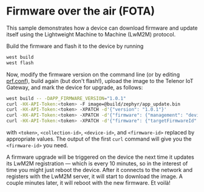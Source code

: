 # Firmware over the air (FOTA)

This sample demonstrates how a device can download firmware and update itself using the Lightweight Machine to Machine (LwM2M) protocol.

Build the firmware and flash it to the device by running

```sh
west build
west flash
```

Now, modify the firmware version on the command line (or by editing [prf.conf](prj.conf)), build again (but don't flash!), upload the image to the Telenor IoT Gateway, and mark the device for upgrade, as follows:

```sh
west build -- -DAPP_FIRMWARE_VERSION="1.0.1"
curl -HX-API-Token:<token> -F image=@build/zephyr/app_update.bin                           https://api.nbiot.telenor.io/collections/<collection-id>/firmware
curl -HX-API-Token:<token> -XPATCH -d'{"version": "1.0.1"}'                                https://api.nbiot.telenor.io/collections/<collection-id>/firmware/<firmware-id>
curl -HX-API-Token:<token> -XPATCH -d'{"firmware": {"management": "device"}}'              https://api.nbiot.telenor.io/collections/<collection-id>
curl -HX-API-Token:<token> -XPATCH -d'{"firmware": {"targetFirmwareId": "<firmware-id>"}}' https://api.nbiot.telenor.io/collections/<collection-id>/devices/<device-id>
```

with `<token>`, `<collection-id>`, `<device-id>`, and `<firmware-id>` replaced by appropriate values.  The output of the first `curl` command will give you the `<firmware-id>` you need.

A firmware upgrade will be triggered on the device the next time it updates its LwM2M registration — which is every 10 minutes, so in the interest of time you might just reboot the device.  After it connects to the network and registers with the LwM2M server, it will start to download the image.  A couple minutes later, it will reboot with the new firmware.  Et voilà!

